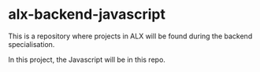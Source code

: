 <h1>alx-backend-javascript</h1>
<p>This is a repository where projects in ALX will be found during the backend specialisation.</p>
<p>In this project, the Javascript will be in this repo.</p>